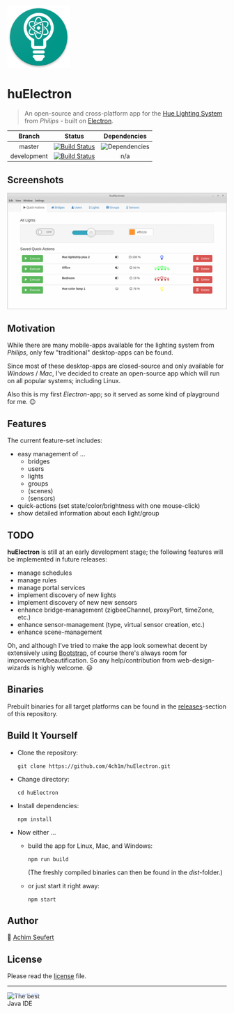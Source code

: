 ![huElectron](https://raw.githubusercontent.com/4ch1m/huElectron/master/huelectron.png)

# huElectron

> An open-source and cross-platform app for the [Hue Lighting System](https://www2.meethue.com) from _Philips_ - built on [Electron](http://electron.atom.io).

Branch | Status | Dependencies
:------: | :------: | :------:
master | [![Build Status](https://travis-ci.org/4ch1m/huElectron.svg?branch=master)](https://travis-ci.org/4ch1m/huElectron) | ![Dependencies](https://david-dm.org/4ch1m/huElectron.svg)
development | [![Build Status](https://travis-ci.org/4ch1m/huElectron.svg?branch=development)](https://travis-ci.org/4ch1m/huElectron) | n/a

## Screenshots

![screenshots](https://raw.githubusercontent.com/4ch1m/huElectron/master/screenshots/screenshots.gif)

## Motivation

While there are many mobile-apps available for the lighting system from _Philips_, only few "traditional" desktop-apps can be found.

Since most of these desktop-apps are closed-source and only available for _Windows_ / _Mac_, I've decided to create an open-source app which will run on all popular systems; including Linux.

Also this is my first _Electron_-app; so it served as some kind of playground for me. :wink:

## Features

The current feature-set includes:

* easy management of ...
  * bridges
  * users
  * lights
  * groups
  * (scenes)
  * (sensors)
* quick-actions (set state/color/brightness with one mouse-click) 
* show detailed information about each light/group

## TODO

__huElectron__ is still at an early development stage; the following features will be implemented in future releases:

* manage schedules
* manage rules
* manage portal services
* implement discovery of new lights
* implement discovery of new new sensors
* enhance bridge-management (zigbeeChannel, proxyPort, timeZone, etc.)
* enhance sensor-management (type, virtual sensor creation, etc.)
* enhance scene-management

Oh, and although I've tried to make the app look somewhat decent by extensively using [Bootstrap](https://getbootstrap.com), of course there's always room for improvement/beautification.
So any help/contribution from web-design-wizards is highly welcome. :smiley:

## Binaries

Prebuilt binaries for all target platforms can be found in the [releases](https://github.com/4ch1m/huElectron/releases)-section of this repository.

## Build It Yourself

* Clone the repository:
  ```
  git clone https://github.com/4ch1m/huElectron.git
  ```

* Change directory:
  ```
  cd huElectron
  ```

* Install dependencies:
  ```
  npm install
  ```

* Now either ...
   * build the app for Linux, Mac, and Windows:
	   ```
	   npm run build
	   ```
	 (The freshly compiled binaries can then be found in the _dist_-folder.)
	   
   * or just start it right away:
	   ```
	   npm start
	   ```

## Author

:email: [Achim Seufert](mailto:contact@huelectron.achimonline.de)

## License

Please read the [license](license) file.

---

<a href="http://www.jetbrains.com/idea/" style="position: relative;display:block; width:88px; height:31px; border:0; margin:0;padding:0;text-decoration:none;text-indent:0;"><span style="margin: 0;padding: 0;position: absolute;top: 0;left: 4px;font-size: 10px; line-height: 12px;cursor:pointer; background-image:none;border:0;color: #acc4f9; font-family: trebuchet ms,arial,sans-serif;font-weight: normal;text-align:left;">Developed with&nbsp;</span><img src="http://www.jetbrains.com/idea/opensource/img/all/banners/idea88x31_blue.gif" alt="The best Java IDE" border="0"/></a>
